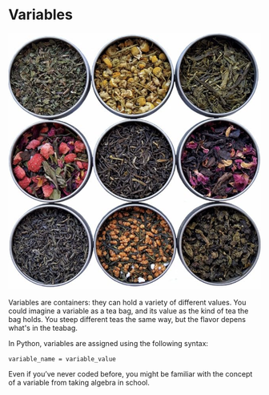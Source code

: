 # Variables 

![Alt text](image-1.png)

Variables are containers: they can hold a variety of different values. You could imagine a variable as a tea bag, and its value as the kind of tea the bag holds. You steep different teas the same way, but the flavor depens what's in the teabag. 

In Python, variables are assigned using the following syntax:

```
variable_name = variable_value
```

Even if you’ve never coded before, you might be familiar with the concept of a variable from taking algebra in school.